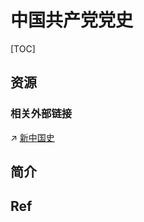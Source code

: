 # 中国共产党党史

[TOC]



## 资源
### 相关外部链接
↗ [新中国史](../../../../中华文明（汉族）历史概况/📜%20中国各朝与政治史/新中国史/新中国史.md)



## 简介



## Ref
